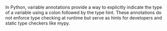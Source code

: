 In Python, variable annotations provide a way to explicitly indicate the type of a variable using a colon followed by the type hint. These annotations do not enforce type checking at runtime but serve as hints for developers and static type checkers like mypy.
